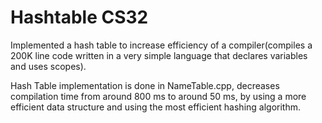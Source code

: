 # Hashtable CS32
Implemented a hash table to increase efficiency of a compiler(compiles a 200K line code written in a very simple language that declares variables and uses scopes).

Hash Table implementation is done in NameTable.cpp, decreases compilation time from around 800 ms to around 50 ms, by using a more efficient data structure and using the most efficient hashing algorithm.
